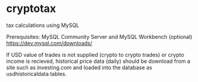 # cryptotax
tax calculations using MySQL

Prerequisites: MySQL Community Server and MySQL Workbench (optional) https://dev.mysql.com/downloads/

If USD value of trades is not supplied (crypto to crypto trades) or crypto income is recieved, historical price data (daily) should be download from a site such as investing.com and loaded into the database as <asset>usdhistoricaldata tables.
